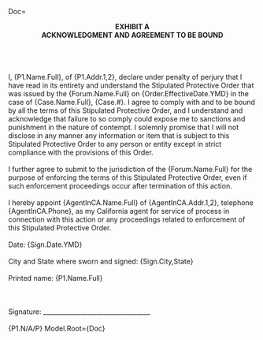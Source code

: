 Doc=<center><b>EXHIBIT A<br>ACKNOWLEDGMENT AND AGREEMENT TO BE BOUND</b></center><br><br><br><br>I, {P1.Name.Full}, of {P1.Addr.1,2}, declare under penalty of perjury that I have read in its entirety and understand the Stipulated Protective Order that was issued by the {Forum.Name.Full} on {Order.EffectiveDate.YMD} in the case of {Case.Name.Full}, {Case.#}. I agree to comply with and to be bound by all the terms of this Stipulated Protective Order, and I understand and acknowledge that failure to so comply could expose me to sanctions and punishment in the nature of contempt. I solemnly promise that I will not disclose in any manner any information or item that is subject to this Stipulated Protective Order to any person or entity except in strict compliance with the provisions of this Order.<br><br>I further agree to submit to the jurisdiction of the {Forum.Name.Full} for the purpose of enforcing the terms of this Stipulated Protective Order, even if such enforcement proceedings occur after termination of this action.<br><br>I hereby appoint {AgentInCA.Name.Full} of {AgentInCA.Addr.1,2}, telephone {AgentInCA.Phone}, as my California agent for service of process in connection with this action or any proceedings related to enforcement of this Stipulated Protective Order.<br><br>Date: {Sign.Date.YMD}<br><br>City and State where sworn and signed: {Sign.City,State}<br><br>Printed name: {P1.Name.Full}<br><br><br><br>Signature: __________________________________<br><br>{P1.N/A/P}
Model.Root={Doc}